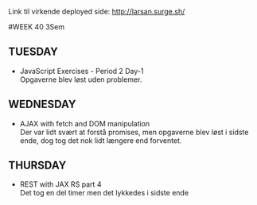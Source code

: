 Link til virkende deployed side: http://larsan.surge.sh/

#WEEK 40 3Sem

## TUESDAY
  * JavaScript Exercises - Period 2 Day-1 <br/>
    Opgaverne blev løst uden problemer.
    
## WEDNESDAY
  * AJAX with fetch and DOM manipulation <br/>
    Der var lidt svært at forstå promises, men opgaverne blev løst i sidste ende, dog tog det nok lidt længere end forventet.

## THURSDAY
  * REST with JAX RS part 4 <br/>
  Det tog en del timer men det lykkedes i sidste ende
